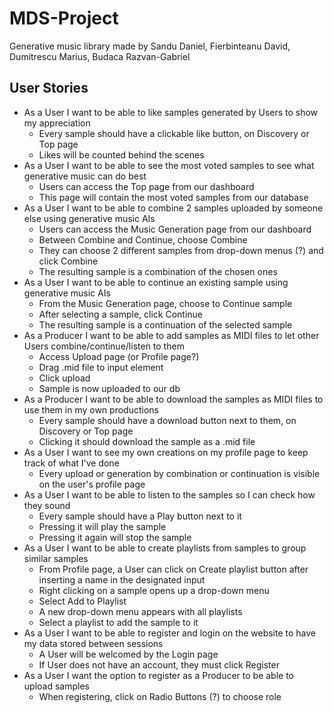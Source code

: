 # MDS-Project
Generative music library made by Sandu Daniel, Fierbinteanu David, Dumitrescu Marius, Budaca Razvan-Gabriel

## User Stories
- As a User I want to be able to like samples generated by Users to show my appreciation
  - Every sample should have a clickable like button, on Discovery or Top page
  - Likes will be counted behind the scenes 
- As a User I want to be able to see the most voted samples to see what generative music can do best
  - Users can access the Top page from our dashboard
  - This page will contain the most voted samples from our database 
- As a User I want to be able to combine 2 samples uploaded by someone else using generative music AIs
  - Users can access the Music Generation page from our dashboard
  - Between Combine and Continue, choose Combine
  - They can choose 2 different samples from drop-down menus (?) and click Combine
  - The resulting sample is a combination of the chosen ones
- As a User I want to be able to continue an existing sample using generative music AIs
  - From the Music Generation page, choose to Continue sample
  - After selecting a sample, click Continue
  - The resulting sample is a continuation of the selected sample
- As a Producer I want to be able to add samples as MIDI files to let other Users combine/continue/listen to them
  - Access Upload page (or Profile page?)
  - Drag .mid file to input element
  - Click upload
  - Sample is now uploaded to our db
- As a Producer I want to be able to download the samples as MIDI files to use them in my own productions
  - Every sample should have a download button next to them, on Discovery or Top page
  - Clicking it should download the sample as a .mid file 
- As a User I want to see my own creations on my profile page to keep track of what I've done
  - Every upload or generation by combination or continuation is visible on the user's profile page
- As a User I want to be able to listen to the samples so I can check how they sound
  - Every sample should have a Play button next to it
  - Pressing it will play the sample
  - Pressing it again will stop the sample
- As a User I want to be able to create playlists from samples to group similar samples
  - From Profile page, a User can click on Create playlist button after inserting a name in the designated input
  - Right clicking on a sample opens up a drop-down menu
  - Select Add to Playlist
  - A new drop-down menu appears with all playlists
  - Select a playlist to add the sample to it
- As a User I want to be able to register and login on the website to have my data stored between sessions
  - A User will be welcomed by the Login page
  - If User does not have an account, they must click Register
- As a User I want the option to register as a Producer to be able to upload samples
  - When registering, click on Radio Buttons (?) to choose role
